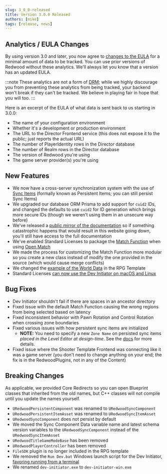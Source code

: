 ```yaml
---
slug: 3_0_0-released
title: Version 3.0.0 Released
authors: [mike]
tags: [release, news]
---
```


## Analytics / EULA Changes

By using version 3.0 and later, you now agree to [changes to the EULA](https://redwoodmmo.com/eula#16-analytics) for a minimal amount of data to be tracked. You can use prior versions of Redwood without these analytics. We'll always let you know that a version has an updated EULA.

:::note
These analytics are not a form of [DRM](https://en.wikipedia.org/wiki/Digital_rights_management); while we highly discourage you from preventing these analytics from being tracked, your backend won't break if they can't be tracked. We believe in playing fair in hope that you will too.
:::

Here is an excerpt of the EULA of what data is sent back to us starting in 3.0.0:

- The name of your configuration environment
- Whether it's a development or production environment
- The URL to the Director Frontend service (this does not expose it to the public; just reports the actual URL)
- The number of PlayerIdentity rows in the Director database
- The number of Realm rows in the Director database
- The version of Redwood you're using
- The game server provider(s) you're using

## New Features

- We now have a cross-server synchronization system with the use of [Sync Items](/docs/features/sync-items) (formally known as Persistent Items; you can still persist Sync Items)
- We upgraded our database ORM Prisma to add support for `cuid2` IDs, and changed the defaults to use `cuid2` for ID generation which brings more secure IDs (though we weren't using them in an unsecure way before)
- We've released a [public mirror of the documentation](https://github.com/redwoodMMO/documentation/) so if something catastrophic happens that would result in this website going down, you'll still have access to the full documentation
- We've enabled Standard Licenses to package the [Match Function](/docs/architecture/overview#match-function) when using [Open Match](/docs/providers/ticketing/open-match)
- We made the process for customizing the Match Function more modular so you create a new class instead of modify the one provided in the source (which would cause merge conflicts)
- We changed the [example of the World Data](/docs/features/world-data#unreal-setup) in the RPG Template
- Standard Licenses [can now use the Dev Initiator on macOS and Linux](/docs/getting-started/running-with-backend#launching-the-backend)

## Bug Fixes

- Dev Initiator shouldn't fail if there are spaces in an ancestor directory
- Fixed issue with the default Match Function causing the wrong regions from being selected based on latency
- Fixed inconsistent behavior with Pawn Rotation and Control Rotation when crossing zone boundaries
- Fixed various issues with how persistent sync items are initialized
  - **NOTE:** You need to specify a new `Zone Name` on persisted sync items _placed in the Level Editor at design-time_. See the [docs](/docs/features/sync-items#design-time-persistent-items) for more details.
- Fixed issue where the Shooter Template Frontend was connecting like it was a game server (you don't need to change anything on your end; the fix is in the RedwoodPlugins, not in any of the Content)

## Breaking Changes

As applicable, we provided Core Redirects so you can open Blueprint classes that inherited from the old names, but C++ classes will not compile until you update the names yourself.

- `URedwoodPersistentComponent` was renamed to `URedwoodSyncComponent`
- `URedwoodPersistentItemAsset` was renamed to `URedwoodSyncItemAsset`
- `URedwoodSyncComponent` does not persist by default
- We moved the Sync Component Data variable name and latest schema version variables to the `URedwoodSyncComponent` instead of the `URedwoodSyncItemAsset`
- `URedwoodTitleGameModeBase` has been removed
- `URedwoodPlayerController` has been removed
- `FileSDK` plugin is no longer included in the RPG template
- We removed the `Run Dev.bat` Windows launch script for the Dev Initiator, [favoring running from a terminal](/docs/getting-started/running-with-backend#launching-the-backend)
- We renamed `dev-initiator.exe` to `dev-initiator-win.exe`